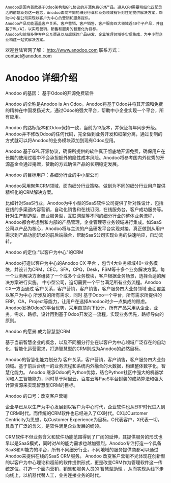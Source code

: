     Anodoo是国内首款基于Odoo架构和GPL协议的开源免费CRM产品。遵从CRM需要精细化匹配灵活的前端业务这一理念，Anodoo面向不同的细分行业和业务领域有针对性地提供解决方案，帮助中小型公司实现以客户为中心的营销和服务提供。
    Anodoo产品功能涵盖客户关系，客户营销，客户销售，客户服务四大领域近40个子产品，并且基于ML/AI，以实现营销，销售和服务的智慧化为目标。
    Anodoo和前端多种客户交互渠道以及后端的产品研发，企业管理领域等实现集成，为中小型企业构建一站式解决方案。

欢迎登陆官网了解： http://www.anodoo.com
联系方式： contact@anodoo.com






Anodoo 详细介绍
============================================================================================

Anodoo 的基因： 基于Odoo的开源免费软件
 
Anodoo 的全称是Anodoo is An Odoo。Anodoo将基于Odoo并将其开源和免费的精神在中国发扬光大，通过Odoo的强大平台，帮助中小企业实现一个平台，所有应用。

Anodoo 的路标版本和Odoo保持一致，当前为13版本，并保证每年同步升级。Anodoo并不修改Odoo的任何代码，完全做到业务开发和框架分离，通过复制的方式就可以将Anodoo的业务模块添加到现有Odoo应用。

Anodoo 基于GPL开源协议，确保所提供的软件真正彻底地开源免费，确保用户在长期的使用过程中不会承担额外的隐性成本风险。Anodoo将参考国内外优秀的开源基金会通过捐赠，赞助的方式确保产品的长期稳定发展。

Anodoo 的目标用户：各细分行业的中小型公司
 
Anodoo采用聚焦CRM领域，面向细分行业策略，做到为不同的细分行业用户提供精细化的CRM解决方案。

比如针对SaaS行业，Anodoo为中小型的SaaS软件公司提供了针对性设计，包括在线的多渠道内容营销，自动化销售和在线订阅，在线服务台，客户成功服务等。
针对生产制造型，商业服务型，互联网型等不同的细分行业的整体业务流程，Anodoo都会考虑到和内部的产品管理，企业管理等业务领域进行集成。如SaaS公司以产品为核心，Anodoo将与主流的产品研发平台实现对接，真正做到从用户需求到产品功能研发的前后端融合，帮助SaaS公司实现业务的快速响应，自动流转。

Anodoo 的定位:"以客户为中心"的CRM
 
Anodoo打造以客户为中心的Anodoo CX 平台 ，包含4大业务领域40+业务模块，并设计为CRM，CEC，SFA，CPQ，Desk，FSM等十多个业务解决方案。每一个业务解决方案组装了一个或多个业务模块，客户根据业务场景，选择合适的解决方案进行实施。
中小型公司，迫切需要一个平台满足所有业务流程。Anodoo CX一方面通过 客户关系，客户营销，客户销售，客户服务四大业务领域 全面覆盖以客户为中心 所涉及的所有需求，同时 基于Odoo一个平台，所有需求所提供的ERP，OA，Project等能力，让用户在选择Anodoo时少一点集成的顾虑。
Anodoo发扬Odoo的平台优势，采用自顶向下设计，所有产品采用从企业，业务，需求，路标，设计再到基于Odoo开发这一流程，实现业务优先，路标导向的原则。

Anodoo 的愿景:成为智慧型CRM
 
基于当前智慧企业的概念，以及不同细分行业在以客户为中心领域广泛存在的自动化，智能化运营需求，打造智慧型的CRM则成为Anodoo的必然目标。

Anodoo的智慧化能力划分为 客户关系，客户营销，客户销售，客户服务四大业务领域。基于前后台统一的业务流程和系统内外融合的大数据，构建整体数字化，智慧化能力。
Anodoo 继承Odoo的Python优势，结合Python社区中强大的机器学习和人工智能能力，同时基于阿里云，百度云等PaaS平台封装的成熟算法和强大计算资源来实现智慧型CRM的目标。

Anodoo 的口号：改变客户营销
 
企业早已从以生产为中心发展到以客户为中心时代，企业软件也从ERP时代进入到了CRM时代。而传统的CRM软件也已经进入了CX时代。CX以Customer Centricity为思想，以Customer Experience为目标，C代表客户，X代表一切，具备了广泛的含义，是软件满足企业发展的纲领。

CRM软件不但业务含义和软件功能范围得到了广阔的延伸，其提供服务的形式也早以是SaaS模式，同时对AI的能力需求也越加强烈。Anodoo专注打造一个具备SaaS和AI能力的平台，所有不同细分行业，不同地域的服务提供商都可以通过Anodoo来提供在线的SaaS CRM服务。
Anodoo 改变客户营销不光体现在创新型的以客户为中心理论和超前的软件提供形式，更是改变CRM作为管理软件这一传统定位，打造一个面向营销，销售和服务人员的 智慧型助理 ，从而实现从线下走向线上，以机器代替人工，业务连接业务的时代。



